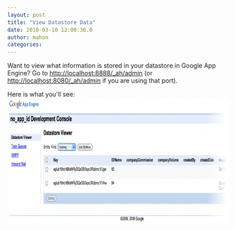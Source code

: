```yaml
---
layout: post
title: "View Datastore Data"
date: 2010-03-10 12:00:36.0
author: mahon
categories: 
---
```

Want to view what information is stored in your datastore in Google App Engine? Go to <a href="http://localhost:8888/_ah/admin">http://localhost:8888/_ah/admin</a> (or <a href="http://localhost:8080/_ah/admin">http://localhost:8080/_ah/admin</a> if you are using that port).

Here is what you'll see:
<a href="/uploads/2010/03/Screen-shot-2010-03-10-at-3.40.55-PM.png"><img src="/uploads/2010/03/Screen-shot-2010-03-10-at-3.40.55-PM.png" alt="Datastore View" title="Google App Engine Datastore View" width="909" height="287" class="aligncenter size-full wp-image-126" /></a>